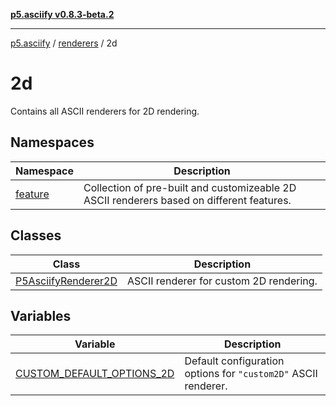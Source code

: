 [**p5.asciify v0.8.3-beta.2**](../../../../../README.md)

***

[p5.asciify](../../../../../README.md) / [renderers](../../README.md) / 2d

# 2d

Contains all ASCII renderers for 2D rendering.

## Namespaces

| Namespace | Description |
| ------ | ------ |
| [feature](namespaces/feature/README.md) | Collection of pre-built and customizeable 2D ASCII renderers based on different features. |

## Classes

| Class | Description |
| ------ | ------ |
| [P5AsciifyRenderer2D](classes/P5AsciifyRenderer2D.md) | ASCII renderer for custom 2D rendering. |

## Variables

| Variable | Description |
| ------ | ------ |
| [CUSTOM\_DEFAULT\_OPTIONS\_2D](variables/CUSTOM_DEFAULT_OPTIONS_2D.md) | Default configuration options for `"custom2D"` ASCII renderer. |
